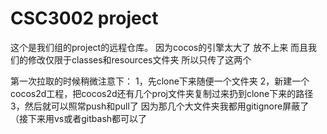 # CSC3002 project

这个是我们组的project的远程仓库。
因为cocos的引擎太大了 放不上来 而且我们的修改仅限于classes和resources文件夹 所以只传了这两个

第一次拉取的时候稍微注意下：
1，先clone下来随便一个文件夹
2，新建一个cocos2d工程，把cocos2d还有几个proj文件夹复制过来扔到clone下来的路径
3，然后就可以照常push和pull了 因为那几个大文件夹我都用gitignore屏蔽了（接下来用vs或者gitbash都可以了


